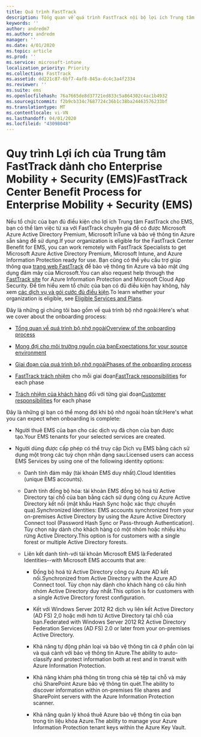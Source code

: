 ```yaml
---
title: Quá trình FastTrack
description: Tổng quan về quá trình FastTrack nội bộ lợi ích Trung tâm
keywords: ''
author: andredm7
ms.author: andredm
manager: ''
ms.date: 4/01/2020
ms.topic: article
ms.prod: ''
ms.service: microsoft-intune
localization_priority: Priority
ms.collection: FastTrack
ms.assetid: dd221c87-6bf7-4af8-845a-dc4c3a4f2334
ms.reviewer: ''
ms.suite: ems
ms.openlocfilehash: 76a7665de8d37721ed833c5a864302c4ac1b4932
ms.sourcegitcommit: f2b9cb334c7687724c36b1c38ba24463576233bf
ms.translationtype: MT
ms.contentlocale: vi-VN
ms.lasthandoff: 04/01/2020
ms.locfileid: "43098048"
---
```

# <a name="fasttrack-center-benefit-process-for-enterprise-mobility--security-ems"></a><span data-ttu-id="d7855-103">Quy trình Lợi ích của Trung tâm FastTrack dành cho Enterprise Mobility + Security (EMS)</span><span class="sxs-lookup"><span data-stu-id="d7855-103">FastTrack Center Benefit Process for Enterprise Mobility + Security (EMS)</span></span>
<span data-ttu-id="d7855-104">Nếu tổ chức của bạn đủ điều kiện cho lợi ích Trung tâm FastTrack cho EMS, bạn có thể làm việc từ xa với FastTrack chuyên gia để có được Microsoft Azure Active Directory Premium, Microsoft InTune và bảo vệ thông tin Azure sẵn sàng để sử dụng.</span><span class="sxs-lookup"><span data-stu-id="d7855-104">If your organization is eligible for the FastTrack Center Benefit for EMS, you can work remotely with FastTrack Specialists to get Microsoft Azure Active Directory Premium, Microsoft Intune, and Azure Information Protection ready for use.</span></span> <span data-ttu-id="d7855-105">Bạn cũng có thể yêu cầu trợ giúp thông qua [trang web FastTrack](https://www.microsoft.com/fasttrack/microsoft-365/ems) để bảo vệ thông tin Azure và bảo mật ứng dụng đám mây của Microsoft.</span><span class="sxs-lookup"><span data-stu-id="d7855-105">You can also request help through the [FastTrack site](https://www.microsoft.com/fasttrack/microsoft-365/ems) for Azure Information Protection and Microsoft Cloud App Security.</span></span> <span data-ttu-id="d7855-106">Để tìm hiểu xem tổ chức của bạn có đủ điều kiện hay không, hãy xem [các dịch vụ và gói cước đủ điều kiện](M365-eligible-services-and-plans.md).</span><span class="sxs-lookup"><span data-stu-id="d7855-106">To learn whether your organization is eligible, see [Eligible Services and Plans](M365-eligible-services-and-plans.md).</span></span>


<span data-ttu-id="d7855-107">Đây là những gì chúng tôi bao gồm về quá trình bộ nhớ ngoài:</span><span class="sxs-lookup"><span data-stu-id="d7855-107">Here's what we cover about the onboarding process:</span></span>

-   [<span data-ttu-id="d7855-108">Tổng quan về quá trình bộ nhớ ngoài</span><span class="sxs-lookup"><span data-stu-id="d7855-108">Overview of the onboarding process</span></span>](EMS-fasttrack-benefit-overview.md)

-   [<span data-ttu-id="d7855-109">Mong đợi cho môi trường nguồn của bạn</span><span class="sxs-lookup"><span data-stu-id="d7855-109">Expectations for your source environment</span></span>](EMS-source-environment-expectations.md)

-   [<span data-ttu-id="d7855-110">Giai đoạn của quá trình bộ nhớ ngoài</span><span class="sxs-lookup"><span data-stu-id="d7855-110">Phases of the onboarding process</span></span>](EMS-onboarding-phases.md)

-   <span data-ttu-id="d7855-111">[FastTrack trách nhiệm](EMS-fasttrack-responsibilities.md) cho mỗi giai đoạn</span><span class="sxs-lookup"><span data-stu-id="d7855-111">[FastTrack responsibilities](EMS-fasttrack-responsibilities.md) for each phase</span></span>

-   <span data-ttu-id="d7855-112">[Trách nhiệm của khách hàng](EMS-your-responsibilities.md) đối với từng giai đoạn</span><span class="sxs-lookup"><span data-stu-id="d7855-112">[Customer responsibilities](EMS-your-responsibilities.md) for each phase</span></span>

<span data-ttu-id="d7855-113">Đây là những gì bạn có thể mong đợi khi bộ nhớ ngoài hoàn tất:</span><span class="sxs-lookup"><span data-stu-id="d7855-113">Here's what you can expect when onboarding is complete:</span></span>

-   <span data-ttu-id="d7855-114">Người thuê EMS của bạn cho các dịch vụ đã chọn của bạn được tạo.</span><span class="sxs-lookup"><span data-stu-id="d7855-114">Your EMS tenants for your selected services are created.</span></span>

-   <span data-ttu-id="d7855-115">Người dùng được cấp phép có thể truy cập Dịch vụ EMS bằng cách sử dụng một trong các tuỳ chọn nhận dạng sau:</span><span class="sxs-lookup"><span data-stu-id="d7855-115">Licensed users can access EMS Services by using one of the following identity options:</span></span>

    -   <span data-ttu-id="d7855-116">Danh tính đám mây (tài khoản EMS duy nhất).</span><span class="sxs-lookup"><span data-stu-id="d7855-116">Cloud Identities (unique EMS accounts).</span></span>

    -   <span data-ttu-id="d7855-117">Danh tính đồng bộ hóa: tài khoản EMS đồng bộ hoá từ Active Directory tại chỗ của bạn bằng cách sử dụng công cụ Azure Active Directory kết nối (mật khẩu Hash Sync hoặc xác thực chuyển qua).</span><span class="sxs-lookup"><span data-stu-id="d7855-117">Synchronized Identities: EMS accounts synchronized from your on-premises Active Directory by using the Azure Active Directory Connect tool (Password Hash Sync or Pass-through Authentication).</span></span> <span data-ttu-id="d7855-118">Tùy chọn này dành cho khách hàng có một nhóm hoặc nhiều khu rừng Active Directory.</span><span class="sxs-lookup"><span data-stu-id="d7855-118">This option is for customers with a single forest or multiple Active Directory forests.</span></span>

    -   <span data-ttu-id="d7855-119">Liên kết danh tính-với tài khoản Microsoft EMS là:</span><span class="sxs-lookup"><span data-stu-id="d7855-119">Federated Identities--with Microsoft EMS accounts that are:</span></span>

        -   <span data-ttu-id="d7855-120">Đồng bộ hoá từ Active Directory công cụ Azure AD kết nối.</span><span class="sxs-lookup"><span data-stu-id="d7855-120">Synchronized from Active Directory with the Azure AD Connect tool.</span></span> <span data-ttu-id="d7855-121">Tùy chọn này dành cho khách hàng có cấu hình nhóm Active Directory duy nhất.</span><span class="sxs-lookup"><span data-stu-id="d7855-121">This option is for customers with a single Active Directory forest configuration.</span></span>

        -   <span data-ttu-id="d7855-122">Kết với Windows Server 2012 R2 dịch vụ liên kết Active Directory (AD FS) 2,0 hoặc mới hơn từ Active Directory tại chỗ của bạn.</span><span class="sxs-lookup"><span data-stu-id="d7855-122">Federated with Windows Server 2012 R2 Active Directory Federation Services (AD FS) 2.0 or later from your on-premises Active Directory.</span></span>

        -   <span data-ttu-id="d7855-123">Khả năng tự động phân loại và bảo vệ thông tin cả ở phần còn lại và quá cảnh với bảo vệ thông tin Azure.</span><span class="sxs-lookup"><span data-stu-id="d7855-123">The ability to auto-classify and protect information both at rest and in transit with Azure Information Protection.</span></span> 

        -   <span data-ttu-id="d7855-124">Khả năng khám phá thông tin trong chia sẻ tệp tại chỗ và máy chủ SharePoint Azure bảo vệ thông tin quét.</span><span class="sxs-lookup"><span data-stu-id="d7855-124">The ability to discover information within on-premises file shares and SharePoint servers with the Azure Information Protection scanner.</span></span> 

        -   <span data-ttu-id="d7855-125">Khả năng quản lý khoá thuê Azure bảo vệ thông tin của bạn trong tín liệu khóa Azure.</span><span class="sxs-lookup"><span data-stu-id="d7855-125">The ability to manage your Azure Information Protection tenant keys within the Azure Key Vault.</span></span> 

